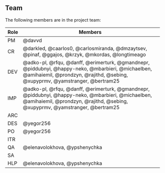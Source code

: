 ## Team

The following members are in the project team:

Role | Members
---|---
PM | @davvd
CR | @darkled, @caarlos0, @carlosmiranda, @dmzaytsev, @pinaf, @ggajos, @krzyk, @mkordas, @longtimeago
DEV | @adko-pl, @rfqu, @danff, @erimerturk, @gmandnepr, @piddubnyi, @happy-neko, @mbarbieri, @michaelben, @amihaiemil, @prondzyn, @rajithd, @sebing, @xupyprmv, @yamstranger, @bertram25
IMP | @adko-pl, @rfqu, @danff, @erimerturk, @gmandnepr, @piddubnyi, @happy-neko, @mbarbieri, @michaelben, @amihaiemil, @prondzyn, @rajithd, @sebing, @xupyprmv, @yamstranger, @bertram25
ARC | 
DES | @yegor256
PO | @yegor256
ITR | 
QA | @elenavolokhova, @ypshenychka
SA | 
HLP | @elenavolokhova, @ypshenychka
